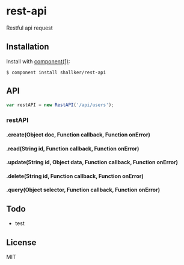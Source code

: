 
# rest-api

  Restful api request

## Installation

  Install with [component(1)](http://component.io):

    $ component install shallker/rest-api

## API
```javascript
var restAPI = new RestAPI('/api/users');
```

### restAPI
#### .create(Object doc, Function callback, Function onError)
#### .read(String id, Function callback, Function onError)
#### .update(String id, Object data, Function callback, Function onError)
#### .delete(String id, Function callback, Function onError)
#### .query(Object selector, Function callback, Function onError)

## Todo
- test

## License

  MIT
